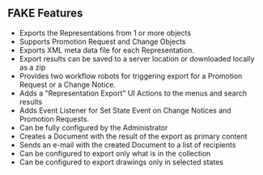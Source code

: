 ## FAKE Features

+ Exports the Representations from 1 or more objects
+ Supports Promotion Request and Change Objects 
+ Exports XML meta data file for each Representation.
+ Export results can be saved to a server location or downloaded locally as a zip
+ Provides two workflow robots for triggering export for a Promotion Request or a Change Notice.
+ Adds a "Representation Export" UI Actions to the menus and search results
+ Adds Event Listener for Set State Event on Change Notices and Promotion Requests.
+ Can be fully configured by the Administrator
+ Creates a Document with the result of the export as primary content
+ Sends an e-mail with the created Document to a list of recipients
+ Can be configured to export only what is in the collection
+ Can be configured to export drawings only in selected states
